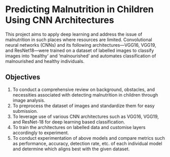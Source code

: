 # Predicting Malnutrition in Children Using CNN Architectures 
This project aims to apply deep learning and address the issue of malnutrition in such places where resources are limited. Convolutional neural networks (CNNs) and its following architectures—VGG16, VGG19, and ResNet18—were trained on a dataset of labelled images to classify images into ‘healthy’ and ‘malnourished’ and automates classification of malnourished and healthy individuals. 

## Objectives
1. To conduct a comprehensive review on background, obstacles, and necessities associated with detecting malnutrition in children through image analysis.
2. To preprocess the dataset of images and standardize them for easy submission.
3. To leverage use of various CNN architectures such as VGG16, VGG19, and ResNet-18 for deep learning based classification.
4. To train the architectures on labelled data and customise layers accordingly to experiment.
5. To conduct experimentation of above models and compare metrics such as performance, accuracy, detection rate, etc. of each individual model and determine which aligns best with the given dataset.

